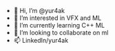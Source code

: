 - 👋 Hi, I’m @yur4ak
- 👀 I’m interested in VFX and ML
- 🌱 I’m currently learning C++ ML
- 💞️ I’m looking to collaborate on ml
- 📫 LinkedIn/yur4ak


<!---
yur4ak/yur4ak is a ✨ special ✨ repository because its `README.md` (this file) appears on your GitHub profile.
You can click the Preview link to take a look at your changes.
--->
